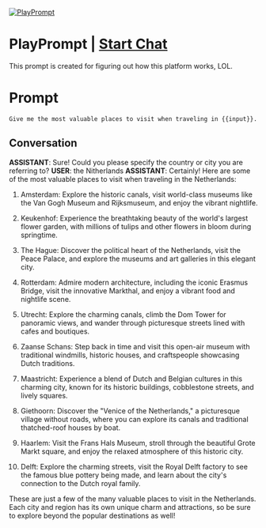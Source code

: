 
[![PlayPrompt](https://flow-prompt-covers.s3.us-west-1.amazonaws.com/icon/realistic/real_2.png)](https://gptcall.net/chat.html?data=%7B%22contact%22%3A%7B%22id%22%3A%22pPhFM4Xv-MdlyRFs3iOd9%22%2C%22flow%22%3Atrue%7D%7D)
# PlayPrompt | [Start Chat](https://gptcall.net/chat.html?data=%7B%22contact%22%3A%7B%22id%22%3A%22pPhFM4Xv-MdlyRFs3iOd9%22%2C%22flow%22%3Atrue%7D%7D)
This prompt is created for figuring out how this platform works, LOL.

# Prompt

```
Give me the most valuable places to visit when traveling in {{input}}.
```

## Conversation

**ASSISTANT**: Sure! Could you please specify the country or city you are referring to?
**USER**: the Nitherlands
**ASSISTANT**: Certainly! Here are some of the most valuable places to visit when traveling in the Netherlands:



1. Amsterdam: Explore the historic canals, visit world-class museums like the Van Gogh Museum and Rijksmuseum, and enjoy the vibrant nightlife.



2. Keukenhof: Experience the breathtaking beauty of the world's largest flower garden, with millions of tulips and other flowers in bloom during springtime.



3. The Hague: Discover the political heart of the Netherlands, visit the Peace Palace, and explore the museums and art galleries in this elegant city.



4. Rotterdam: Admire modern architecture, including the iconic Erasmus Bridge, visit the innovative Markthal, and enjoy a vibrant food and nightlife scene.



5. Utrecht: Explore the charming canals, climb the Dom Tower for panoramic views, and wander through picturesque streets lined with cafes and boutiques.



6. Zaanse Schans: Step back in time and visit this open-air museum with traditional windmills, historic houses, and craftspeople showcasing Dutch traditions.



7. Maastricht: Experience a blend of Dutch and Belgian cultures in this charming city, known for its historic buildings, cobblestone streets, and lively squares.



8. Giethoorn: Discover the "Venice of the Netherlands," a picturesque village without roads, where you can explore its canals and traditional thatched-roof houses by boat.



9. Haarlem: Visit the Frans Hals Museum, stroll through the beautiful Grote Markt square, and enjoy the relaxed atmosphere of this historic city.



10. Delft: Explore the charming streets, visit the Royal Delft factory to see the famous blue pottery being made, and learn about the city's connection to the Dutch royal family.



These are just a few of the many valuable places to visit in the Netherlands. Each city and region has its own unique charm and attractions, so be sure to explore beyond the popular destinations as well!


